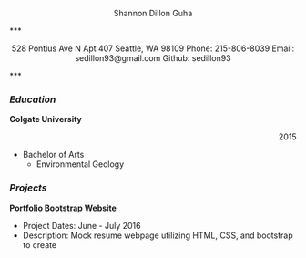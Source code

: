 <p align="center">
  Shannon Dillon Guha
</p>
***
<p align="center">
528 Pontius Ave N Apt 407 Seattle, WA 98109
Phone: 215-806-8039
Email: sedillon93@gmail.com
Github: sedillon93
</p>
***

### _Education_
**Colgate University**  <p align="right">2015</p>
  - Bachelor of Arts
    - Environmental Geology

### _Projects_
**Portfolio Bootstrap Website**
  - Project Dates: June - July 2016
  - Description: Mock resume webpage utilizing HTML, CSS, and bootstrap to create
